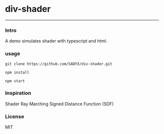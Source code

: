 # div-shader
---
### Intro
A demo simulates shader with typescript and html.

### usage
```
git clone https://github.com/SADYX/div-shader.git
```
```
npm install
```
```
npm start
```

### Inspiration
Shader
Ray Marching
Signed Distance Function (SDF)

### License
MIT